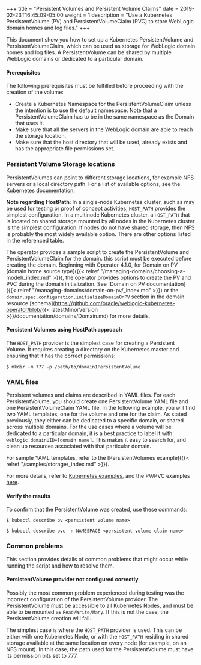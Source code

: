 +++
title = "Persistent Volumes and Persistent Volume Claims"
date = 2019-02-23T16:45:09-05:00
weight = 1
description = "Use a Kubernetes PersistentVolume (PV) and PersistentVolumeClaim (PVC) to store WebLogic domain homes and log files."
+++

This document show you how to set up a Kubernetes PersistentVolume and PersistentVolumeClaim, which can be used as storage for WebLogic domain homes and log files. A PersistentVolume can be shared by multiple WebLogic domains or dedicated to a particular domain.

#### Prerequisites

The following prerequisites must be fulfilled before proceeding with the creation of the volume:

* Create a Kubernetes Namespace for the PersistentVolumeClaim unless the intention is to use the default namespace. Note that a PersistentVolumeClaim has to be in the same namespace as the Domain that uses it.
* Make sure that all the servers in the WebLogic domain are able to reach the storage location.
* Make sure that the host directory that will be used, already exists and has the appropriate file permissions set.

### Persistent Volume Storage locations
PersistentVolumes can point to different storage locations, for example NFS servers or a local directory path. For a list of available options, see the [Kubernetes documentation](https://kubernetes.io/docs/concepts/storage/persistent-volumes/).

**Note regarding HostPath**: In a single-node Kubernetes cluster, such as may be used for testing or proof of concept activities, `HOST_PATH` provides the simplest configuration.  In a multinode Kubernetes cluster, a `HOST_PATH` that is located on shared storage mounted by all nodes in the Kubernetes cluster is the simplest configuration.  If nodes do not have shared storage, then NFS is probably the most widely available option.  There are other options listed in the referenced table.

The operator provides a sample script to create the PersistentVolume and PersistentVolumeClaim for the domain. this script must be executed before creating the domain.  Beginning with Operator 4.1.0, for Domain on PV [domain home source type]({{< relref "/managing-domains/choosing-a-model/_index.md" >}}), the operator provides options to create the PV and PVC during the domain initialization. See [Domain on PV documentation]({{< relref "/managing-domains/domain-on-pv/_index.md" >}}) or the `domain.spec.configuration.initializeDomainOnPV` section in the domain resource [schema](https://github.com/oracle/weblogic-kubernetes-operator/blob/{{< latestMinorVersion >}}/documentation/domains/Domain.md) for more details.

#### Persistent Volumes using HostPath approach
The `HOST_PATH` provider is the simplest case for creating a Persistent Volume. It requires creating a directory on the Kubernetes master and ensuring that it has the correct permissions:

```shell
$ mkdir -m 777 -p /path/to/domain1PersistentVolume
```

### YAML files

Persistent volumes and claims are described in YAML files. For each PersistentVolume, you should create one PersistentVolume YAML file and one PersistentVolumeClaim YAML file. In the following example, you will find two YAML templates, one for the volume and one for the claim. As stated previously, they either can be dedicated to a specific domain, or shared across multiple domains. For the use cases where a volume will be dedicated to a particular domain, it is a best practice to label it with `weblogic.domainUID=[domain name]`. This makes it easy to search for, and clean up resources associated with that particular domain.

For sample YAML templates, refer to the [PersistentVolumes example]({{< relref "/samples/storage/_index.md" >}}).

For more details, refer to [Kubernetes examples](https://github.com/kubernetes/examples/), and the PV/PVC examples [here](https://github.com/kubernetes/examples/tree/master/staging/volumes).

#### Verify the results

To confirm that the PersistentVolume was created, use these commands:

```shell
$ kubectl describe pv <persistent volume name>
```
```shell
$ kubectl describe pvc -n NAMESPACE <persistent volume claim name>
```

### Common problems

This section provides details of common problems that might occur while running the script and how to resolve them.

#### PersistentVolume provider not configured correctly

Possibly the most common problem experienced during testing was the incorrect configuration of the PersistentVolume provider. The PersistentVolume must be accessible to all Kubernetes Nodes, and must be able to be mounted as `Read/Write/Many`. If this is not the case, the PersistentVolume creation will fail.

The simplest case is where the `HOST_PATH` provider is used. This can be either with one Kubernetes Node, or with the `HOST_PATH` residing in shared storage available at the same location on every node (for example, on an NFS mount). In this case, the path used for the PersistentVolume must have its permission bits set to 777.


